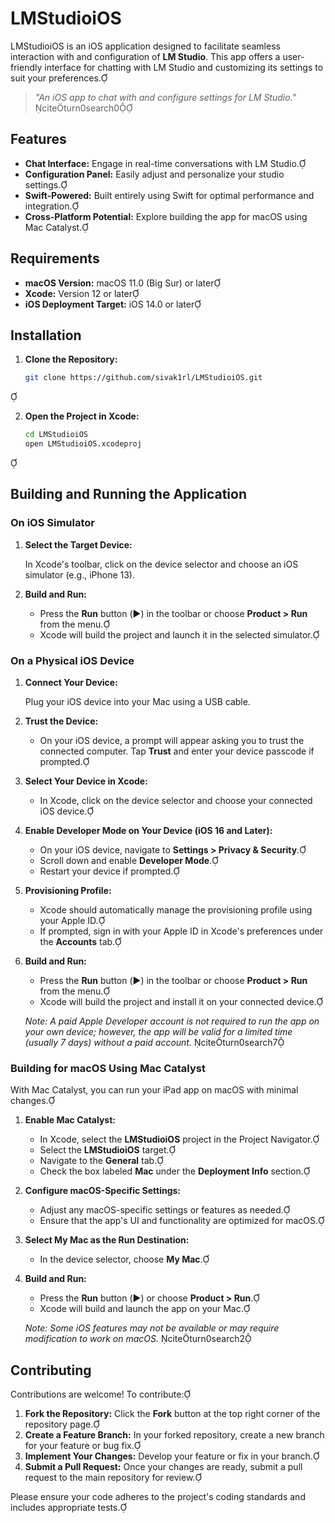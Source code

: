 # LMStudioiOS

LMStudioiOS is an iOS application designed to facilitate seamless interaction with and configuration of **LM Studio**. This app offers a user-friendly interface for chatting with LM Studio and customizing its settings to suit your preferences.

> *"An iOS app to chat with and configure settings for LM Studio."*  
> citeturn0search0

## Features

- **Chat Interface:** Engage in real-time conversations with LM Studio.
- **Configuration Panel:** Easily adjust and personalize your studio settings.
- **Swift-Powered:** Built entirely using Swift for optimal performance and integration.
- **Cross-Platform Potential:** Explore building the app for macOS using Mac Catalyst.

## Requirements

- **macOS Version:** macOS 11.0 (Big Sur) or later
- **Xcode:** Version 12 or later
- **iOS Deployment Target:** iOS 14.0 or later

## Installation

1. **Clone the Repository:**

   ```bash
   git clone https://github.com/sivak1rl/LMStudioiOS.git
   ```


2. **Open the Project in Xcode:**

   ```bash
   cd LMStudioiOS
   open LMStudioiOS.xcodeproj
   ```


## Building and Running the Application

### On iOS Simulator

1. **Select the Target Device:**

   In Xcode's toolbar, click on the device selector and choose an iOS simulator (e.g., iPhone 13).

2. **Build and Run:**

   - Press the **Run** button (▶️) in the toolbar or choose **Product > Run** from the menu.
   - Xcode will build the project and launch it in the selected simulator.

### On a Physical iOS Device

1. **Connect Your Device:**

   Plug your iOS device into your Mac using a USB cable.

2. **Trust the Device:**

   - On your iOS device, a prompt will appear asking you to trust the connected computer. Tap **Trust** and enter your device passcode if prompted.

3. **Select Your Device in Xcode:**

   - In Xcode, click on the device selector and choose your connected iOS device.

4. **Enable Developer Mode on Your Device (iOS 16 and Later):**

   - On your iOS device, navigate to **Settings > Privacy & Security**.
   - Scroll down and enable **Developer Mode**.
   - Restart your device if prompted.

5. **Provisioning Profile:**

   - Xcode should automatically manage the provisioning profile using your Apple ID.
   - If prompted, sign in with your Apple ID in Xcode's preferences under the **Accounts** tab.

6. **Build and Run:**

   - Press the **Run** button (▶️) in the toolbar or choose **Product > Run** from the menu.
   - Xcode will build the project and install it on your connected device.

   *Note: A paid Apple Developer account is not required to run the app on your own device; however, the app will be valid for a limited time (usually 7 days) without a paid account.* citeturn0search7

### Building for macOS Using Mac Catalyst

With Mac Catalyst, you can run your iPad app on macOS with minimal changes.

1. **Enable Mac Catalyst:**

   - In Xcode, select the **LMStudioiOS** project in the Project Navigator.
   - Select the **LMStudioiOS** target.
   - Navigate to the **General** tab.
   - Check the box labeled **Mac** under the **Deployment Info** section.

2. **Configure macOS-Specific Settings:**

   - Adjust any macOS-specific settings or features as needed.
   - Ensure that the app's UI and functionality are optimized for macOS.

3. **Select My Mac as the Run Destination:**

   - In the device selector, choose **My Mac**.

4. **Build and Run:**

   - Press the **Run** button (▶️) or choose **Product > Run**.
   - Xcode will build and launch the app on your Mac.

   *Note: Some iOS features may not be available or may require modification to work on macOS.* citeturn0search2

## Contributing

Contributions are welcome! To contribute:

1. **Fork the Repository:** Click the **Fork** button at the top right corner of the repository page.
2. **Create a Feature Branch:** In your forked repository, create a new branch for your feature or bug fix.
3. **Implement Your Changes:** Develop your feature or fix in your branch.
4. **Submit a Pull Request:** Once your changes are ready, submit a pull request to the main repository for review.

Please ensure your code adheres to the project's coding standards and includes appropriate tests.
